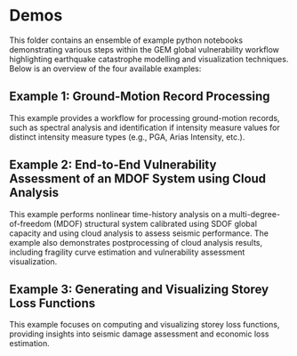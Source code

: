 # Demos

This folder contains an ensemble of example python notebooks demonstrating various steps within the GEM global vulnerability workflow highlighting earthquake catastrophe modelling and visualization techniques. Below is an overview of the four available examples:

## Example 1: Ground-Motion Record Processing
This example provides a workflow for processing ground-motion records, such as spectral analysis and identification if intensity measure values for distinct intensity measure types (e.g., PGA, Arias Intensity, etc.).

## Example 2: End-to-End Vulnerability Assessment of an MDOF System using Cloud Analysis
This example performs nonlinear time-history analysis on a multi-degree-of-freedom (MDOF) structural system calibrated using SDOF global capacity and using cloud analysis to assess seismic performance. The example also demonstrates postprocessing of cloud analysis results, including fragility curve estimation and vulnerability assessment visualization.

## Example 3: Generating and Visualizing Storey Loss Functions
This example focuses on computing and visualizing storey loss functions, providing insights into seismic damage assessment and economic loss estimation.
